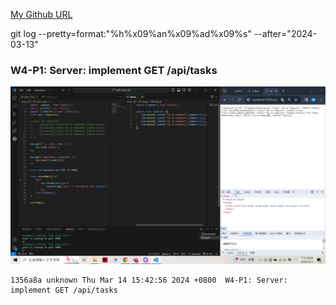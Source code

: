 [My Github URL](https://github.com/209410124/1122-wp2-2N-24.git)

git log --pretty=format:"%h%x09%an%x09%ad%x09%s" --after="2024-03-13"

### W4-P1: Server: implement GET /api/tasks
 
![](w4-p1.png)

```
1356a8a unknown Thu Mar 14 15:42:56 2024 +0800  W4-P1: Server: implement GET /api/tasks
```